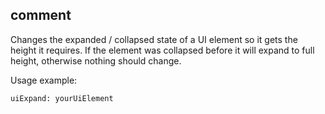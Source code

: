 ## comment

Changes the expanded / collapsed state of a UI element so it gets the height it requires.
If the element was collapsed before it will expand to full height, otherwise nothing should change.

Usage example:
```
uiExpand: yourUiElement
```